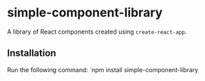 # simple-component-library
A library of React components created using `create-react-app`.
## Installation
Run the following command:
`npm install simple-component-library